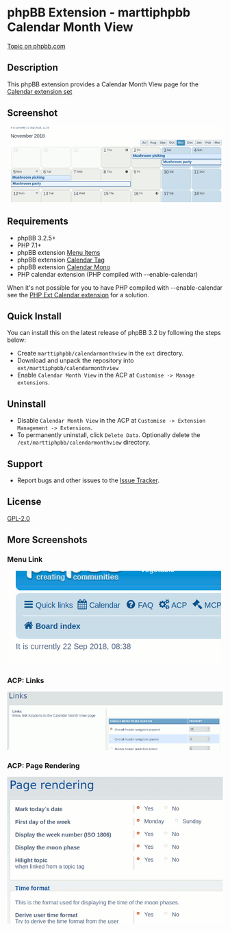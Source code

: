 # phpBB Extension - marttiphpbb Calendar Month View

[Topic on phpbb.com](https://www.phpbb.com/community/viewtopic.php?f=456&t=)

## Description

This phpBB extension provides a Calendar Month View page for the [Calendar extension set](https://github.com/marttiphpbb/phpbb-ext-calendarmono/blob/master/doc/calendar-set.md)

## Screenshot

![Calendar page](doc/calendar.png)

## Requirements

* phpBB 3.2.5+
* PHP 7.1+
* phpBB extension [Menu Items](https://github.com/marttiphpbb/phpbb-ext-menuitems)
* phpBB extension [Calendar Tag](https://github.com/marttiphpbb/phpbb-ext-calendartag)
* phpBB extension [Calendar Mono](https://github.com/marttiphpbb/phpbb-ext-calendarmono)
* PHP calendar extension (PHP compiled with --enable-calendar)

When it's not possible for you to have PHP compiled with --enable-calendar see the [PHP Ext Calendar extension](https://github.com/marttiphpbb/phpbb-ext-phpextcalendar) for a solution.

## Quick Install

You can install this on the latest release of phpBB 3.2 by following the steps below:

* Create `marttiphpbb/calendarmonthview` in the `ext` directory.
* Download and unpack the repository into `ext/marttiphpbb/calendarmonthview`
* Enable `Calendar Month View` in the ACP at `Customise -> Manage extensions`.

## Uninstall

* Disable `Calendar Month View` in the ACP at `Customise -> Extension Management -> Extensions`.
* To permanently uninstall, click `Delete Data`. Optionally delete the `/ext/marttiphpbb/calendarmonthview` directory.

## Support

* Report bugs and other issues to the [Issue Tracker](https://github.com/marttiphpbb/phpbb-ext-calendarmonthview/issues).

## License

[GPL-2.0](license.txt)

## More Screenshots

### Menu Link

![Menu Link](doc/menu_link.png)

### ACP: Links

![ACP Links](doc/acp_links.png)

### ACP: Page Rendering

![ACP Page Rendering](doc/acp_page.png)

